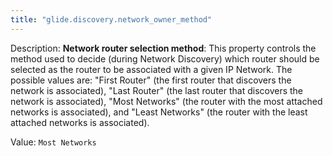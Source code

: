 ```yaml
---
title: "glide.discovery.network_owner_method"
---
```


Description: <b>Network router selection method</b>: This property controls the method used to decide (during Network Discovery) which router should be selected as the router to be associated with a given IP Network.  The possible values are: "First Router" (the first router that discovers the network is associated), "Last Router" (the last router that discovers the network is associated), "Most Networks" (the router with the most attached networks is associated), and "Least Networks" (the router with the least attached networks is associated).

Value: `Most Networks`